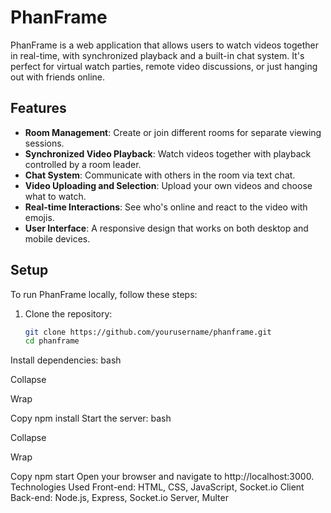 # PhanFrame

PhanFrame is a web application that allows users to watch videos together in real-time, with synchronized playback and a built-in chat system. It's perfect for virtual watch parties, remote video discussions, or just hanging out with friends online.

## Features

- **Room Management**: Create or join different rooms for separate viewing sessions.
- **Synchronized Video Playback**: Watch videos together with playback controlled by a room leader.
- **Chat System**: Communicate with others in the room via text chat.
- **Video Uploading and Selection**: Upload your own videos and choose what to watch.
- **Real-time Interactions**: See who's online and react to the video with emojis.
- **User Interface**: A responsive design that works on both desktop and mobile devices.

## Setup

To run PhanFrame locally, follow these steps:

1. Clone the repository:
   ```bash
   git clone https://github.com/yourusername/phanframe.git
   cd phanframe
Install dependencies:
bash

Collapse

Wrap

Copy
npm install
Start the server:
bash

Collapse

Wrap

Copy
npm start
Open your browser and navigate to http://localhost:3000.
Technologies Used
Front-end: HTML, CSS, JavaScript, Socket.io Client
Back-end: Node.js, Express, Socket.io Server, Multer
